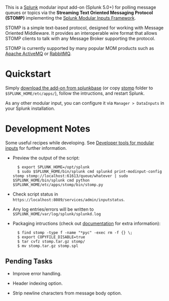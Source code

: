 This is a [Splunk](http://www.splunk.com) modular input add-on (Splunk 5.0+) for polling message queues or topics via the __Streaming Text Oriented Messaging Protocol (STOMP)__ implementing the [Splunk Modular Inputs Framework](http://docs.splunk.com/Documentation/Splunk/latest/AdvancedDev/ModInputsIntro).

STOMP is a simple text-based protocol, designed for working with Message Oriented Middleware. It provides an interoperable wire format that allows STOMP clients to talk with any Message Broker supporting the protocol.

STOMP is currently supported by many popular MOM products such as [Apache ActiveMQ](http://activemq.apache.org/) or [RabbitMQ](http://www.rabbitmq.com/).

Quickstart
==========

Simply [download the add-on from splunkbase](http://splunk-base.splunk.com/apps/Splunk%20STOMP%20Modular%20Input) (or copy [stomp](https://github.com/allenta/splunk-stomp/tree/master/stomp) folder to `$SPLUNK_HOME/etc/apps/`), follow the intructions, and restart Splunk.

As any other modular input, you can configure it via `Manager > DataInputs` in your Splunk installation.

Development Notes
=================

Some useful recipes while developing. See [Developer tools for modular inputs](http://docs.splunk.com/Documentation/Splunk/latest/AdvancedDev/ModInputsDevTools) for further information.

- Preview the output of the script:

  ```
    $ export SPLUNK_HOME=/opt/splunk
    $ sudo $SPLUNK_HOME/bin/splunk cmd splunkd print-modinput-config stomp stomp://localhost:61613/queue/whatever | sudo $SPLUNK_HOME/bin/splunk cmd python $SPLUNK_HOME/etc/apps/stomp/bin/stomp.py
  ```

- Check script status in `https://localhost:8089/services/admin/inputstatus`.

- Any log entries/errors will be written to `$SPLUNK_HOME/var/log/splunk/splunkd.log`

- Packaging intructions (check out [documentation](http://docs.splunk.com/Documentation/Splunk/latest/AdvancedDev/PackageApp) for extra information):

  ```
    $ find stomp -type f -name "*pyc" -exec rm -f {} \;
    $ export COPYFILE_DISABLE=true
    $ tar cvfz stomp.tar.gz stomp/
    $ mv stomp.tar.gz stomp.spl
  ```

Pending Tasks
-------------

- Improve error handling.

- Header indexing option.

- Strip newline characters from message body option.

